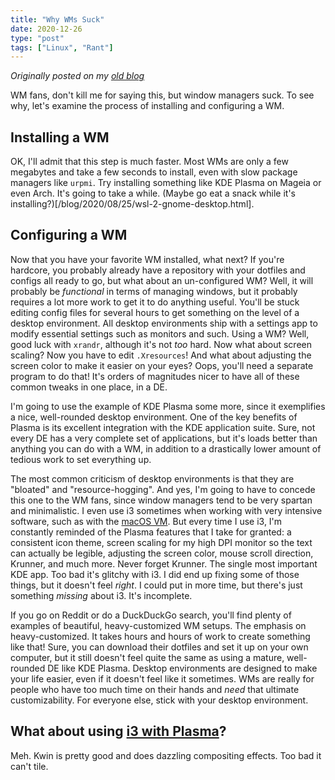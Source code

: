 ```yaml
---
title: "Why WMs Suck"
date: 2020-12-26
type: "post"
tags: ["Linux", "Rant"]
---
```



*Originally posted on my [old blog](https://github.com/Ta180m/blog/blob/main/_posts/2020-12-26-why-wms-suck.md)*


WM fans, don't kill me for saying this, but window managers suck. To see why, let's examine the process of installing and configuring a WM.


## Installing a WM

OK, I'll admit that this step is much faster. Most WMs are only a few megabytes and take a few seconds to install, even with slow package managers like `urpmi`. Try installing something like KDE Plasma on Mageia or even Arch. It's going to take a while. (Maybe go eat a snack while it's installing?)[/blog/2020/08/25/wsl-2-gnome-desktop.html].


## Configuring a WM

Now that you have your favorite WM installed, what next? If you're hardcore, you probably already have a repository with your dotfiles and configs all ready to go, but what about an un-configured WM? Well, it will probably be *functional* in terms of managing windows, but it probably requires a lot more work to get it to do anything useful. You'll be stuck editing config files for several hours to get something on the level of a desktop environment. All desktop environments ship with a settings app to modify essential settings such as monitors and such. Using a WM? Well, good luck with `xrandr`, although it's not *too* hard. Now what about screen scaling? Now you have to edit `.Xresources`! And what about adjusting the screen color to make it easier on your eyes? Oops, you'll need a separate program to do that! It's orders of magnitudes nicer to have all of these common tweaks in one place, in a DE.

I'm going to use the example of KDE Plasma some more, since it exemplifies a nice, well-rounded desktop environment. One of the key benefits of Plasma is its excellent integration with the KDE application suite. Sure, not every DE has a very complete set of applications, but it's loads better than anything you can do with a WM, in addition to a drastically lower amount of tedious work to set everything up.

The most common criticism of desktop environments is that they are "bloated" and "resource-hogging". And yes, I'm going to have to concede this one to the WM fans, since window managers tend to be very spartan and minimalistic. I even use i3 sometimes when working with very intensive software, such as with the [macOS VM](/blog/2020/11/18/fun-with-qemu-kvm.html). But every time I use i3, I'm constantly reminded of the Plasma features that I take for granted: a consistent icon theme, screen scaling for my high DPI monitor so the text can actually be legible, adjusting the screen color, mouse scroll direction, Krunner, and much more. Never forget Krunner. The single most important KDE app. Too bad it's glitchy with i3. I did end up fixing some of those things, but it doesn't feel *right*. I could put in more time, but there's just something *missing* about i3. It's incomplete.

If you go on Reddit or do a DuckDuckGo search, you'll find plenty of examples of beautiful, heavy-customized WM setups. The emphasis on heavy-customized. It takes hours and hours of work to create something like that! Sure, you can download their dotfiles and set it up on your own computer, but it still doesn't feel quite the same as using a mature, well-rounded DE like KDE Plasma. Desktop environments are designed to make your life easier, even if it doesn't feel like it sometimes. WMs are really for people who have too much time on their hands and *need* that ultimate customizability. For everyone else, stick with your desktop environment.


## What about using [i3 with Plasma](https://userbase.kde.org/Tutorials/Using_Other_Window_Managers_with_Plasma)?

Meh. Kwin is pretty good and does dazzling compositing effects. Too bad it can't tile.

